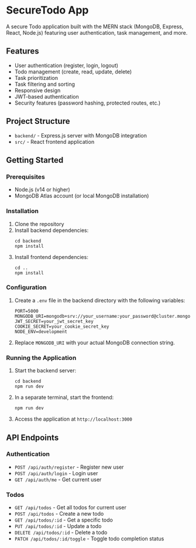 
# SecureTodo App

A secure Todo application built with the MERN stack (MongoDB, Express, React, Node.js) featuring user authentication, task management, and more.

## Features

- User authentication (register, login, logout)
- Todo management (create, read, update, delete)
- Task prioritization
- Task filtering and sorting
- Responsive design
- JWT-based authentication
- Security features (password hashing, protected routes, etc.)

## Project Structure

- `backend/` - Express.js server with MongoDB integration
- `src/` - React frontend application

## Getting Started

### Prerequisites

- Node.js (v14 or higher)
- MongoDB Atlas account (or local MongoDB installation)

### Installation

1. Clone the repository
2. Install backend dependencies:
   ```
   cd backend
   npm install
   ```
3. Install frontend dependencies:
   ```
   cd ..
   npm install
   ```

### Configuration

1. Create a `.env` file in the backend directory with the following variables:
   ```
   PORT=5000
   MONGODB_URI=mongodb+srv://your_username:your_password@cluster.mongodb.net/todoApp
   JWT_SECRET=your_jwt_secret_key
   COOKIE_SECRET=your_cookie_secret_key
   NODE_ENV=development
   ```

2. Replace `MONGODB_URI` with your actual MongoDB connection string.

### Running the Application

1. Start the backend server:
   ```
   cd backend
   npm run dev
   ```

2. In a separate terminal, start the frontend:
   ```
   npm run dev
   ```

3. Access the application at `http://localhost:3000`

## API Endpoints

### Authentication
- `POST /api/auth/register` - Register new user
- `POST /api/auth/login` - Login user
- `GET /api/auth/me` - Get current user

### Todos
- `GET /api/todos` - Get all todos for current user
- `POST /api/todos` - Create a new todo
- `GET /api/todos/:id` - Get a specific todo
- `PUT /api/todos/:id` - Update a todo
- `DELETE /api/todos/:id` - Delete a todo
- `PATCH /api/todos/:id/toggle` - Toggle todo completion status

